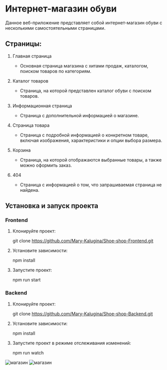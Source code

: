 # Интернет-магазин обуви

Данное веб-приложение представляет собой интернет-магазин обуви с несколькими самостоятельными страницами.

## Страницы:

1. Главная страница
   - Основная страница магазина с хитами продаж, каталогом, поиском товаров по категориям.

2. Каталог товаров
   - Страница, на которой представлен каталог обуви с поиском товаров.

3. Информационная страница
   - Страница с дополнительной информацией о магазине.

4. Страница товара
   - Страница с подробной информацией о конкретном товаре, включая изображения, характеристики и опции выбора размера.

5. Корзина
   - Страница, на которой отображаются выбранные товары, а также можно оформить заказ.

6. 404
   - Страница с информацией о том, что запрашиваемая страница не найдена.

## Установка и запуск проекта

### Frontend

1. Клонируйте проект:
    
    git clone https://github.com/Mary-Kalugina/Shoe-shop-Frontend.git
    

2. Установите зависимости:
    
    npm install
    

3. Запустите проект:
    
    npm run start
    

### Backend

1. Клонируйте проект:
    
    git clone https://github.com/Mary-Kalugina/Shoe-shop-Backend.git
    

2. Установите зависимости:
    
    npm install
    

3. Запустите проект в режиме отслеживания изменений:
    
    npm run watch

   
![магазин](https://github.com/Mary-Kalugina/Shoe-shop/index-loaded.png)
![магазин](https://github.com/Mary-Kalugina/Shoe-shop/catalog-item.png)
